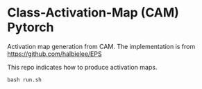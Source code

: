 # Class-Activation-Map (CAM) Pytorch

Activation map generation from CAM.
The implementation is from https://github.com/halbielee/EPS

This repo indicates how to produce activation maps.

~~~
bash run.sh
~~~
